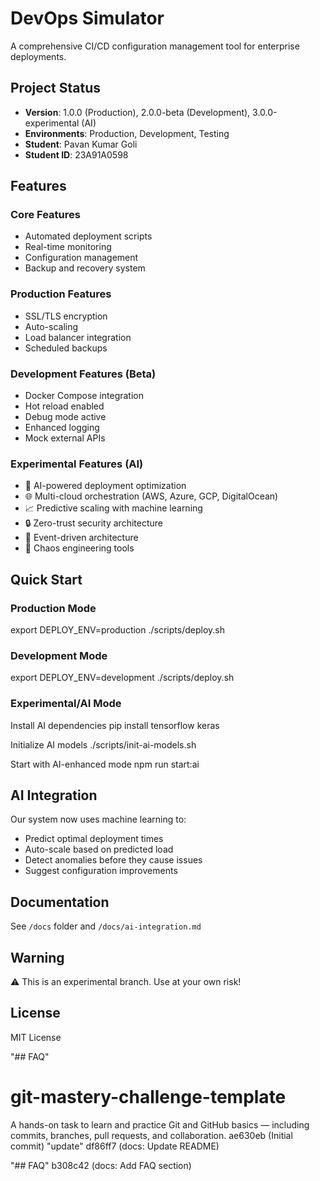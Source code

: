 # DevOps Simulator

A comprehensive CI/CD configuration management tool for enterprise deployments.

## Project Status
- **Version**: 1.0.0 (Production), 2.0.0-beta (Development), 3.0.0-experimental (AI)
- **Environments**: Production, Development, Testing
- **Student**: Pavan Kumar Goli
- **Student ID**: 23A91A0598

## Features

### Core Features
- Automated deployment scripts
- Real-time monitoring
- Configuration management
- Backup and recovery system

### Production Features
- SSL/TLS encryption
- Auto-scaling
- Load balancer integration
- Scheduled backups

### Development Features (Beta)
- Docker Compose integration
- Hot reload enabled
- Debug mode active
- Enhanced logging
- Mock external APIs

### Experimental Features (AI)
- 🤖 AI-powered deployment optimization
- 🌐 Multi-cloud orchestration (AWS, Azure, GCP, DigitalOcean)
- 📈 Predictive scaling with machine learning
- 🔒 Zero-trust security architecture
- 🌊 Event-driven architecture
- 🎯 Chaos engineering tools

## Quick Start

### Production Mode
export DEPLOY_ENV=production
./scripts/deploy.sh

### Development Mode
export DEPLOY_ENV=development
./scripts/deploy.sh

### Experimental/AI Mode
Install AI dependencies
pip install tensorflow keras

Initialize AI models
./scripts/init-ai-models.sh

Start with AI-enhanced mode
npm run start:ai

## AI Integration
Our system now uses machine learning to:
- Predict optimal deployment times
- Auto-scale based on predicted load
- Detect anomalies before they cause issues
- Suggest configuration improvements

## Documentation
See `/docs` folder and `/docs/ai-integration.md`

## Warning
⚠️ This is an experimental branch. Use at your own risk!

## License
MIT License




"## FAQ" 
# git-mastery-challenge-template
A hands-on task to learn and practice Git and GitHub basics — including commits, branches, pull requests, and collaboration.
 ae630eb (Initial commit)
"update" 
df86ff7 (docs: Update README)

"## FAQ" 
b308c42 (docs: Add FAQ section)
